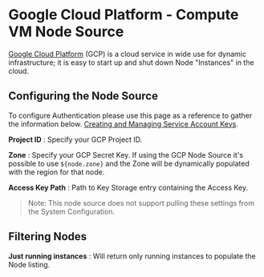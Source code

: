 # Google Cloud Platform - Compute VM Node Source

[Google Cloud Platform](https://cloud.google.com) (GCP) is a cloud service in wide use for dynamic infrastructure; it is easy to start up and shut down Node "Instances" in the cloud.


## Configuring the Node Source
To configure Authentication please use this page as a reference to gather the information below. [Creating and Managing Service Account Keys](https://cloud.google.com/iam/docs/creating-managing-service-account-keys).

**Project ID**
: Specify your GCP Project ID.

**Zone**
: Specify your GCP Secret Key. If using the GCP Node Source it's possible to use `${node.zone}` and the Zone will be dynamically populated with the region for that node.

**Access Key Path**
: Path to Key Storage entry containing the Access Key.

> Note: This node source does not support pulling these settings from the System Configuration.

## Filtering Nodes

**Just running instances**
: Will return only running instances to populate the Node listing.
